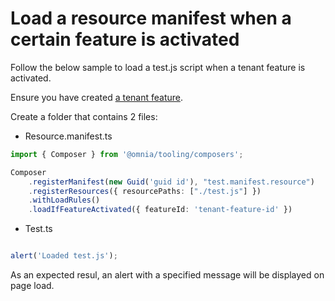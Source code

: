 # Load a resource manifest when a certain feature is activated


Follow the below sample to load a test.js script when a tenant feature is activated.

Ensure you have created [a tenant feature](../../first-extension/create-feature).

Create a folder that contains 2 files:

- Resource.manifest.ts

```ts
import { Composer } from '@omnia/tooling/composers';

Composer
    .registerManifest(new Guid('guid id'), "test.manifest.resource")
    .registerResources({ resourcePaths: ["./test.js"] })
    .withLoadRules()
    .loadIfFeatureActivated({ featureId: 'tenant-feature-id' })
```

- Test.ts

```ts

alert('Loaded test.js');

```

As an expected resul, an alert with a specified message will be displayed on page load.